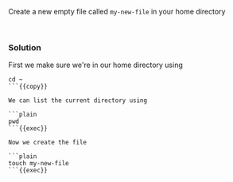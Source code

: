
Create a new empty file called `my-new-file` in your home directory

<br>

### Solution
First we make sure we're in our home directory using

```plain
cd ~
```{{copy}}

We can list the current directory using

```plain
pwd
```{{exec}}

Now we create the file

```plain
touch my-new-file
```{{exec}}
